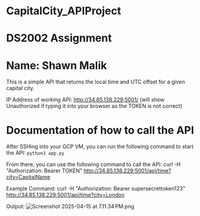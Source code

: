 # CapitalCity_APIProject
# DS2002 Assignment
# Name: Shawn Malik

This is a simple API that returns the local time and UTC offset for a given capital city.

IP Address of working API: http://34.85.138.229:5001/ (will show Unauthorized if typing it into your browser as the TOKEN is not correct)


# Documentation of how to call the API

After SSHing into your GCP VM, you can run the following command to start the API:
```python3 app.py```

From there, you can use the following command to call the API:
curl -H "Authorization: Bearer TOKEN" http://34.85.138.229:5001/api/time?city=CapitalName

Example Command:
curl -H "Authorization: Bearer supersecrettoken123" http://34.85.138.229:5001/api/time?city=London

Output:
![Screenshot 2025-04-15 at 7.11.34 PM.png](..%2F..%2F..%2F..%2Fvar%2Ffolders%2Fsc%2F4x1k3r3n61d13_20pq4s_18m0000gn%2FT%2FTemporaryItems%2FNSIRD_screencaptureui_Gaeyd1%2FScreenshot%202025-04-15%20at%207.11.34%E2%80%AFPM.png)

